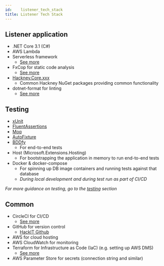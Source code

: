 ```yaml
---
id:    listener_tech_stack
title: Listener Tech Stack
---
```

## Listener application

- .NET Core 3.1 (C#)
- AWS Lambda
- Serverless framework
  * [See more](/serverless_lambda)
- FxCop for static code analysis
  * [See more](/static_code_analysis)
- [Hackney.Core.xxx](https://github.com/LBHackney-IT/lbh-core)
  * Common Hackney NuGet packages providing common functionality
- dotnet-format for linting
  * [See more](/linting)

## Testing

- [xUnit](https://xunit.net/)
- [FluentAssertions](https://fluentassertions.com/introduction)
- [Moq](https://github.com/Moq/moq4/wiki/Quickstart)
- [AutoFixture](https://github.com/AutoFixture/AutoFixture)
- [BDDfy](https://github.com/TestStack/TestStack.BDDfy)
  * For end-to-end tests
- Host (Microsoft.Extensions.Hosting)
  * For bootstrapping the application in memory to run end-to-end tests
- Docker & docker-compose
    * For spinning up DB image containers and running tests against that database 
    * _During local development and during test run as part of CI/CD_

*For more guidance on testing, go to the [testing](/tdd) section*

## Common

- CircleCI for CI/CD
  * [See more](/deployment_pipeline)
- GitHub for version control
  * [HackIT Github](https://github.com/LBHackney-IT)
- AWS for cloud hosting
- AWS CloudWatch for monitoring
- Terraform for Infrastructure as Code (IaC) (e.g. setting up AWS DMS)
  * [See more](/infrastructure)
- AWS Parameter Store for secrets (connection string and similar)
